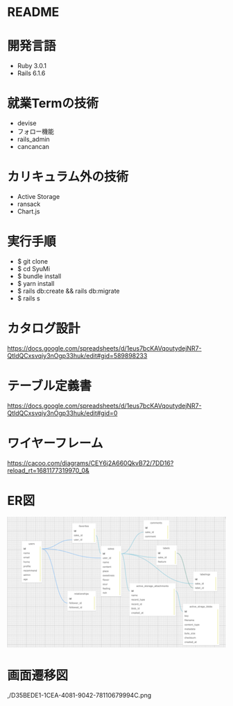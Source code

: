 # README
# 開発言語
* Ruby 3.0.1
* Rails 6.1.6
# 就業Termの技術
* devise
* フォロー機能
* rails_admin
* cancancan
# カリキュラム外の技術
* Active Storage
* ransack
* Chart.js
# 実行手順
* $ git clone
* $ cd SyuMi
* $ bundle install
* $ yarn install
* $ rails db:create && rails db:migrate
* $ rails s
# カタログ設計
https://docs.google.com/spreadsheets/d/1eus7bcKAVqoutydejNR7-QtldQCxsvqiy3nOgp33huk/edit#gid=589898233
# テーブル定義書
https://docs.google.com/spreadsheets/d/1eus7bcKAVqoutydejNR7-QtldQCxsvqiy3nOgp33huk/edit#gid=0
# ワイヤーフレーム
https://cacoo.com/diagrams/CEY6j2A660QkvB72/7DD16?reload_rt=1681177319970_0&
# ER図
![ER図](./B5A15952-8AFF-4CCD-914D-5B0549435E95.png)
# 画面遷移図
,/D35BEDE1-1CEA-4081-9042-78110679994C.png
